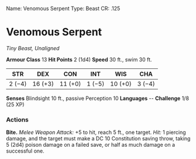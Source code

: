Name: Venomous Serpent
Type: Beast
CR: .125

# Venomous Serpent
_Tiny Beast, Unaligned_

**Armour Class** 13
**Hit Points** 2 (1d4)
**Speed** 30 ft., swim 30 ft.

| STR     | DEX     | CON     | INT     | WIS     | CHA     |
|---------|---------|---------|---------|---------|---------|
| 2 (−4)  | 16 (+3) | 11 (+0) | 1 (−5)  | 10 (+0) | 3 (−4)  |  

**Senses** Blindsight 10 ft., passive Perception 10
**Languages** --
**Challenge** 1/8 (25 XP)

### Actions
**Bite.** _Melee Weapon Attack:_ +5 to hit, reach 5 ft., one target. _Hit:_ 1 piercing damage, and the target must make a DC 10 Constitution saving throw, taking 5 (2d4) poison damage on a failed save, or half as much damage on a successful one.